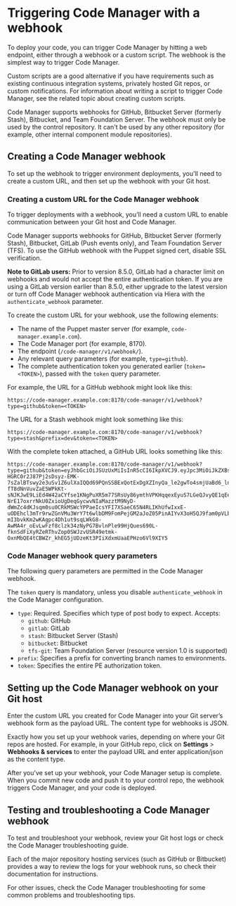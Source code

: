 # Triggering Code Manager with a webhook

To deploy your code, you can trigger Code Manager by hitting a web endpoint, either through a webhook or a custom script. The webhook is the simplest way to trigger Code Manager.

Custom scripts are a good alternative if you have requirements such as existing continuous integration systems, privately hosted Git repos, or custom notifications. For information about writing a script to trigger Code Manager, see the related topic about creating custom scripts.

Code Manager supports webhooks for GitHub, Bitbucket Server \(formerly Stash\), Bitbucket, and Team Foundation Server. The webhook must only be used by the control repository. It can't be used by any other repository \(for example, other internal component module repositories\).

## Creating a Code Manager webhook

To set up the webhook to trigger environment deployments, you'll need to create a custom URL, and then set up the webhook with your Git host.

### Creating a custom URL for the Code Manager webhook

To trigger deployments with a webhook, you’ll need a custom URL to enable communication between your Git host and Code Manager.

Code Manager supports webhooks for GitHub, Bitbucket Server \(formerly Stash\), Bitbucket, GitLab \(Push events only\), and Team Foundation Server \(TFS\). To use the GitHub webhook with the Puppet signed cert, disable SSL verification.

**Note to GitLab users:** Prior to version 8.5.0, GitLab had a character limit on webhooks and would not accept the entire authentication token. If you are using a GitLab version earlier than 8.5.0, either upgrade to the latest version or turn off Code Manager webhook authentication via Hiera with the `authenticate_webhook` parameter.

To create the custom URL for your webhook, use the following elements:

-   The name of the Puppet master server \(for example, `code-manager.example.com`\).
-   The Code Manager port \(for example, 8170\).
-   The endpoint \(`/code-manager/v1/webhook/`\).
-   Any relevant query parameters \(for example, `type=github`\).
-   The complete authentication token you generated earlier \(`token=<TOKEN>`\), passed with the `token` query parameter.

For example, the URL for a GitHub webhook might look like this:

```
https://code-manager.example.com:8170/code-manager/v1/webhook?type=github&token=<TOKEN>
```

The URL for a Stash webhook might look something like this:

```
https://code-manager.example.com:8170/code-manager/v1/webhook?type=stash&prefix=dev&token=<TOKEN>
```

With the complete token attached, a GitHub URL looks something like this:

```
https://code-manager.example.com:8170/code-manager/v1/webhook?type=github&token=eyJhbGciOiJSUzUxMiIsInR5cCI6IkpXVCJ9.eyJpc3MiOiJkZXBsb3kiLCJpYXQiOjE0NDY2NjQ1OTAsImV4cCI6MTQ3ODI4Njk5MCwic3ViIjp7ImlkIjoiZWNmOTJlYzYtMjg1Zi00NzExLWI0MDktMzFmMGYzMGIzOGUwIiwibG9naW4iOiJkZXBsb3kifX0.OdEIA-HGRC0r2J87Pj2sDsyz-EMK-7sZalBTswy2e3uSv1Z6ulXaIQQd69PQnSSBExQotExDgXZInyQa_le2gwTo4smjUaBd6_lnPYr6GJ4hjB4-fT8dNnVuvZaE5WPkKt-sNJKJwE9LiEd4W42aCYfse1KNgPuXR5m77SRsUy86ymthVPKHqqexEyuS7LGeQJvyQE1qEejSdbiLg6znlJXhglWic6ZEpHcYBrFFE4aNwuOYXM4yIL803yIMviBwXRtt9HxbtUBZ8D4ag14ELMefQTlqrKvepKXd29oJG06FwkKcWV9PWiQ0Q-NrE17oxrrNkU0ZxioUgDeqGycwvNIaMazztM9NyD-dWmZc4dKJsqm0su0CRkMSWcYPPaeIcsYFI7XSaeC65N4RLIKhUfwIxxE-uODEhcl3mTr9rwZGnVMu3WrY7t6wlbDM9FomPejGM2aJoZ05PinAIYvX3oH5QJ9fam0pVLb-mI3bvkKm2wKAgpc4Dh1ut9sqLWkG8-AwMA4r_oEvLwFzf8clzk34zNyPG7BvlnPle99HjQues690L-fknSdFiXyRZeRThvZop0SWJzvUSR49etmk-OxnMbQE4tCBWZr_khEG5jUDzeKt3PIiXdxmUaaEPHzo6Vl9XIY5
```

### Code Manager webhook query parameters

The following query parameters are permitted in the Code Manager webhook.

The `token` query is mandatory, unless you disable `authenticate_webhook` in the Code Manager configuration.

-   `type`: Required. Specifies which type of post body to expect. Accepts:
    -   `github`: GitHub
    -   `gitlab`: GitLab
    -   `stash`: Bitbucket Server \(Stash\)
    -   `bitbucket`: Bitbucket
    -   `tfs-git`: Team Foundation Server \(resource version 1.0 is supported\)
-   `prefix`: Specifies a prefix for converting branch names to environments.
-   `token`: Specifies the entire PE authorization token.

## Setting up the Code Manager webhook on your Git host

Enter the custom URL you created for Code Manager into your Git server’s webhook form as the payload URL. The content type for webhooks is JSON.

Exactly how you set up your webhook varies, depending on where your Git repos are hosted. For example, in your GitHub repo, click on **Settings** \> **Webhooks & services** to enter the payload URL and enter application/json as the content type.

After you've set up your webhook, your Code Manager setup is complete. When you commit new code and push it to your control repo, the webhook triggers Code Manager, and your code is deployed.

## Testing and troubleshooting a Code Manager webhook

To test and troubleshoot your webhook, review your Git host logs or check the Code Manager troubleshooting guide.

Each of the major repository hosting services \(such as GitHub or Bitbucket\) provides a way to review the logs for your webhook runs, so check their documentation for instructions.

For other issues, check the Code Manager troubleshooting for some common problems and troubleshooting tips.

